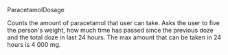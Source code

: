 ParacetamolDosage

Counts the amount of paracetamol that user can take. Asks the user
to five the person's weight, how much time has passed since the
previous doze and the total doze in last 24 hours. The max amount
that can be taken in 24 hours is 4 000 mg.
